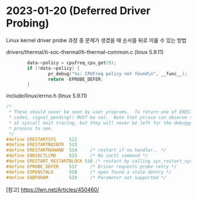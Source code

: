 # 2023-01-20 (Deferred Driver Probing)

Linux kernel driver probe 과정 중 문제가 생겼을 때 순서를 뒤로 미룰 수 있는 방법

drivers/thermal/ti-soc-thermal/ti-thermal-common.c (linux 5.9.11)

```c
        data->policy = cpufreq_cpu_get(0);
        if (!data->policy) {
                pr_debug("%s: CPUFreq policy not found\n", __func__);
                return -EPROBE_DEFER;
        }
```

include/linux/errno.h (linux 5.9.11)

```c
/*
 * These should never be seen by user programs.  To return one of ERESTART*
 * codes, signal_pending() MUST be set.  Note that ptrace can observe these
 * at syscall exit tracing, but they will never be left for the debugged user
 * process to see.
 */
#define ERESTARTSYS     512
#define ERESTARTNOINTR  513
#define ERESTARTNOHAND  514     /* restart if no handler.. */
#define ENOIOCTLCMD     515     /* No ioctl command */
#define ERESTART_RESTARTBLOCK 516 /* restart by calling sys_restart_syscall */
#define EPROBE_DEFER    517     /* Driver requests probe retry */
#define EOPENSTALE      518     /* open found a stale dentry */
#define ENOPARAM        519     /* Parameter not supported */
```

[참고] https://lwn.net/Articles/450460/